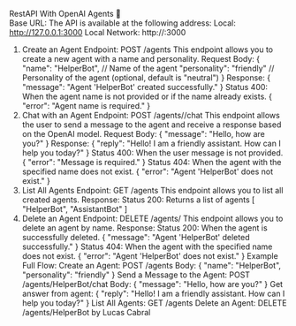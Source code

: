 
RestAPI With OpenAI Agents 🤖                                                                                                                      
Base URL:
The API is available at the following address:
Local: http://127.0.0.1:3000
Local Network: http://<your-ip>:3000
1. Create an Agent
Endpoint: POST /agents
This endpoint allows you to create a new agent with a name and personality.
Request Body:
{
  "name": "HelperBot",     // Name of the agent
  "personality": "friendly" // Personality of the agent (optional, default is "neutral")
}
Response:
{
 "message": "Agent 'HelperBot' created successfully."
}
Status 400:   When the agent name is not provided or if the name already exists.
{
"error": "Agent name is required."
}
2. Chat with an Agent
Endpoint: POST /agents/<name>/chat
This endpoint allows the user to send a message to the agent and receive a response based on the OpenAI model.
Request Body:
{
 "message": "Hello, how are you?"
 }
Response:
{
 "reply": "Hello! I am a friendly assistant. How can I help you today?"
 }
Status 400: When the user message is not provided.
{ 
"error": "Message is required."
 }
Status 404: When the agent with the specified name does not exist.
{
 "error": "Agent 'HelperBot' does not exist."
 }
3. List All Agents
Endpoint: GET /agents
This endpoint allows you to list all created agents.
Response:
Status 200: Returns a list of agents
[ 
"HelperBot", 
"AssistantBot" 
]
4. Delete an Agent
Endpoint: DELETE /agents/<name>
This endpoint allows you to delete an agent by name.
Response:
Status 200: When the agent is successfully deleted.
{
 "message": "Agent 'HelperBot' deleted successfully." 
}
Status 404: When the agent with the specified name does not exist.
{ 
"error": "Agent 'HelperBot' does not exist."
 }
Example Full Flow:
Create an Agent:
POST /agents 
Body:
 {
"name": "HelperBot", 
"personality": "friendly"
}
Send a Message to the Agent:
POST /agents/HelperBot/chat 
Body:
 {
"message": "Hello, how are you?"
}
Get answer from agent:
{ 
"reply": "Hello! I am a friendly assistant. How can I help you today?"
 }
List All Agents:
GET /agents
Delete an Agent:
DELETE /agents/HelperBot
by Lucas Cabral
